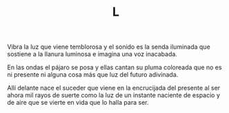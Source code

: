 ﻿---
title: L
categories:
- 111 sonetos
---

Vibra la luz que viene temblorosa
y el sonido es la senda iluminada
que sostiene a la llanura luminosa
e imagina una voz inacabada.

En las ondas el pájaro se posa
y ellas cantan su pluma coloreada
que no es ni presente ni alguna cosa
más que luz del futuro adivinada.

Allí delante nace el suceder
que viene en la encrucijada del presente 
al ser ahora mil rayos de suerte
como la luz de un instante naciente
de espacio y de aire que se vierte
en vida que lo halla para ser.






